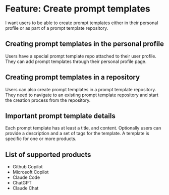 # Feature: Create prompt templates

I want users to be able to create prompt templates either in their personal
profile or as part of a prompt template repository.

## Creating prompt templates in the personal profile

Users have a special prompt template repo attached to their user profile.
They can add prompt templates through their personal profile page. 

## Creating prompt templates in a repository

Users can also create prompt templates in a prompt template repository.
They need to navigate to an existing prompt template repository and start the
creation process from the repository.

## Important prompt template details

Each prompt template has at least a title, and content. Optionally users can 
provide a description and a set of tags for the template. A template is specific
for one or more products. 

## List of supported products

- Github Copilot
- Microsoft Copilot
- Claude Code
- ChatGPT
- Claude Chat
